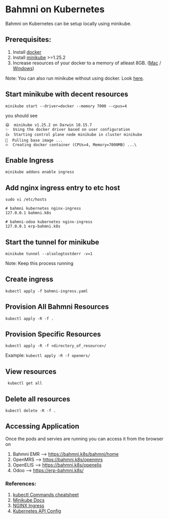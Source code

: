 # Bahmni on Kubernetes

Bahmni on Kubernetes can be setup locally using minikube.

## Prerequisites:
1. Install [docker](https://docs.docker.com/engine/install/)
2. Install [minikube](https://minikube.sigs.k8s.io/docs/start/) >=1.25.2
3. Increase resources of your docker to a memory of atleast 8GB. ([Mac](https://docs.docker.com/desktop/mac/) / [Windows](https://docs.docker.com/desktop/windows/))

Note: You can also run minikube without using docker. Look [here](https://minikube.sigs.k8s.io/docs/drivers/).
## Start minikube with decent resources

```
minikube start --driver=docker --memory 7000 --cpus=4 
```
you should see
```
😄  minikube v1.25.2 on Darwin 10.15.7
✨  Using the docker driver based on user configuration
👍  Starting control plane node minikube in cluster minikube
🚜  Pulling base image ...
🔥  Creating docker container (CPUs=4, Memory=7000MB) ...\
```

## Enable Ingress

`minikube addons enable ingress`

## Add nginx ingress entry to etc host

```
sudo vi /etc/hosts

# bahmni kubernetes nginx-ingress
127.0.0.1 bahmni.k8s

# bahmni-odoo kubernetes nginx-ingress
127.0.0.1 erp-bahmni.k8s
```

## Start the tunnel for minikube

`minikube tunnel --alsologtostderr -v=1`

Note: Keep this process running
## Create ingress

``` 
kubectl apply -f bahmni-ingress.yaml 
```

## Provision All Bahmni Resources

```
kubectl apply -R -f . 
```

## Provision Specific Resources

```
kubectl apply -R -f <directory_of_resource>/
```

Example: `kubectl apply -R -f openmrs/`

## View resources

```
 kubectl get all
 ```

 ## Delete all resources

 ```
 kubectl delete -R -f .
 ```
## Accessing Application
Once the pods and servies are running you can access it from the browser on 
1. Bahmni EMR --> https://bahmni.k8s/bahmni/home
2. OpenMRS --> https://bahmni.k8s/openmrs
3. OpenELIS --> https://bahmni.k8s/openelis
4. Odoo --> https://erp-bahmni.k8s/
### References: 
1. [kubectl Commands cheatsheet](https://kubernetes.io/docs/reference/generated/kubectl/kubectl-commands)
2. [Minikube Docs](https://minikube.sigs.k8s.io/docs/start/)
3. [NGINX Ingress](https://kubernetes.github.io/ingress-nginx/)
4. [Kubernetes API Config](https://kubernetes.io/docs/reference/kubernetes-api/)
